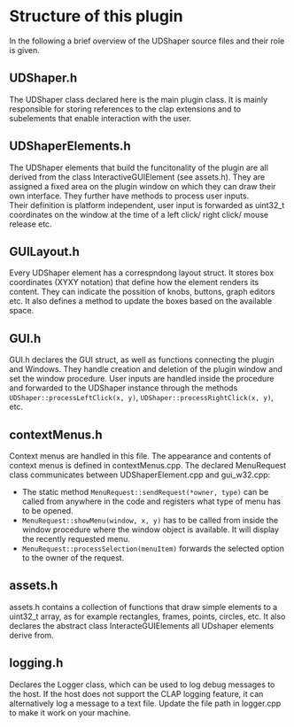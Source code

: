 # Structure of this plugin
In the following a brief overview of the UDShaper source files and their role is given.

## UDShaper.h
The UDShaper class declared here is the main plugin class. It is mainly responsible for storing references to the clap extensions and to subelements that enable interaction with the user.

## UDShaperElements.h
The UDShaper elements that build the funcitonality of the plugin are all derived from the class InteractiveGUIElement (see assets.h). They are assigned a fixed area on the plugin window on which they can draw their own interface. They further have methods to process user inputs.\
Their definition is platform independent, user input is forwarded as uint32_t coordinates on the window at the time of a left click/ right click/ mouse release etc.

## GUILayout.h
Every UDShaper element has a correspndong layout struct. It stores box coordinates (XYXY notation) that define how the element renders its content. They can indicate the possition of knobs, buttons, graph editors etc. It also defines a method to update the boxes based on the available space.

## GUI.h
GUI.h declares the GUI struct, as well as functions connecting the plugin and Windows. They handle creation and deletion of the plugin window and set the window procedure. User inputs are handled inside the procedure and forwarded to the UDShaper instance through the methods `UDShaper::processLeftClick(x, y)`, `UDShaper::processRightClick(x, y)`, etc.

## contextMenus.h
Context menus are handled in this file. The appearance and contents of context menus is defined in contextMenus.cpp. The declared MenuRequest class communicates between UDShaperElement.cpp and gui_w32.cpp:
- The static method `MenuRequest::sendRequest(*owner, type)` can be called from anywhere in the code and registers what type of menu has to be opened.
- `MenuRequest::showMenu(window, x, y)` has to be called from inside the window procedure where the window object is available. It will display the recently requested menu.
- `MenuRequest::processSelection(menuItem)` forwards the selected option to the owner of the request.

## assets.h
assets.h contains a collection of functions that draw simple elements to a uint32_t array, as for example rectangles, frames, points, circles, etc. It also declares the abstract class InteracteGUIElements all UDshaper elements derive from.

## logging.h
Declares the Logger class, which can be used to log debug messages to the host. If the host does not support the CLAP logging feature, it can alternatively log a message to a text file. Update the file path in logger.cpp to make it work on your machine.
